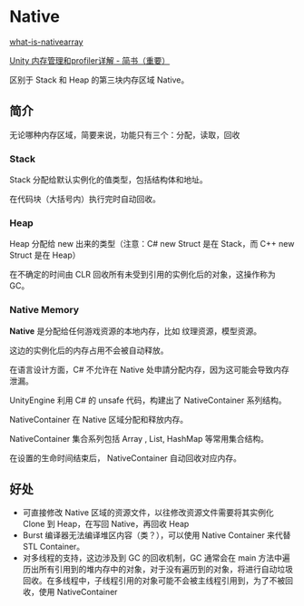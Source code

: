 # Native

[what-is-nativearray](https://forum.unity.com/threads/what-is-nativearray.725156/)

[Unity 内存管理和profiler详解 - 简书（重要）](https://www.jianshu.com/p/cf3ab3bac1ab)

区别于 Stack 和 Heap 的第三块内存区域 Native。

## 简介

无论哪种内存区域，简要来说，功能只有三个：分配，读取，回收

### Stack

Stack 分配给默认实例化的值类型，包括结构体和地址。

在代码块（大括号内）执行完时自动回收。

### Heap

Heap 分配给 new 出来的类型（注意：C# new Struct 是在 Stack，而 C++ new Struct 是在 Heap）

在不确定的时间由 CLR 回收所有未受到引用的实例化后的对象，这操作称为 GC。

### Native Memory

**Native** 是分配给任何游戏资源的本地内存，比如 纹理资源，模型资源。

这边的实例化后的内存占用不会被自动释放。

在语言设计方面，C# 不允许在 Native 处申請分配内存，因为这可能会导致内存泄漏。

UnityEngine 利用 C# 的 unsafe 代码，构建出了 NativeContainer 系列结构。

NativeContainer 在 Native 区域分配和释放内存。

NativeContainer 集合系列包括 Array , List, HashMap 等常用集合结构。

在设置的生命时间结束后， NativeContainer 自动回收对应内存。

## 好处

* 可直接修改 Native 区域的资源文件，以往修改资源文件需要将其实例化 Clone 到 Heap，在写回 Native，再回收 Heap
* Burst 编译器无法编译堆区内容（类？），可以使用 Native Container 来代替 STL Container。
* 对多线程的支持，这边涉及到 GC 的回收机制，GC 通常会在 main 方法中遍历出所有引用到的堆内存中的对象，对于没有遍历到的对象，将进行自动垃圾回收。在多线程中，子线程引用的对象可能不会被主线程引用到，为了不被回收，使用 NativeContainer
